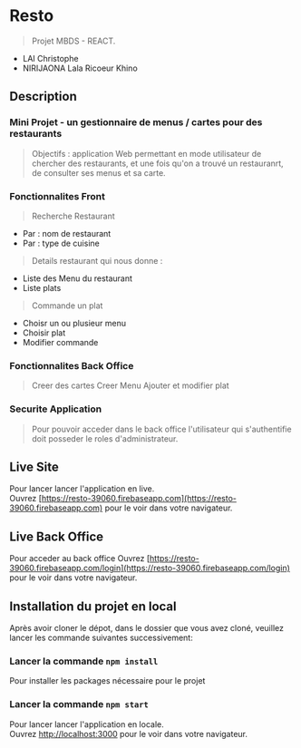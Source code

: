 # Resto
>Projet MBDS - REACT. 
* LAI Christophe 
* NIRIJAONA Lala Ricoeur Khino

## Description
### Mini Projet - un gestionnaire de menus / cartes pour des restaurants
>Objectifs : application Web permettant en mode utilisateur de chercher des restaurants, et une fois qu'on a trouvé un restauranrt, de consulter ses menus et sa carte. 

### Fonctionnalites Front
>Recherche Restaurant
* Par : nom de restaurant
* Par : type de cuisine
>Details restaurant qui nous donne :
* Liste des Menu du restaurant
* Liste plats
>Commande un plat
* Choisr un ou plusieur menu
* Choisir plat
* Modifier commande

### Fonctionnalites Back Office
>Creer des cartes
>Creer Menu
>Ajouter et modifier plat

### Securite Application
>Pour pouvoir acceder dans le back office l'utilisateur qui s'authentifie doit posseder le roles d'administrateur.

## Live Site

Pour lancer lancer l'application en live.<br>
Ouvrez [https://resto-39060.firebaseapp.com](https://resto-39060.firebaseapp.com) pour le voir dans votre navigateur.

## Live Back Office

Pour acceder au back office 
Ouvrez [https://resto-39060.firebaseapp.com/login](https://resto-39060.firebaseapp.com/login) pour le voir dans votre navigateur.


## Installation du projet en local

Après avoir cloner le dépot, dans le dossier que vous avez cloné, veuillez lancer les commande suivantes successivement:

### Lancer la commande `npm install`

Pour installer les packages nécessaire pour le projet

### Lancer la commande `npm start`

Pour lancer lancer l'application en locale.<br>
Ouvrez [http://localhost:3000](http://localhost:3000) pour le voir dans votre navigateur.

